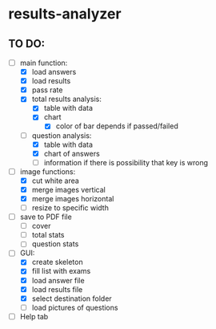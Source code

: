 # results-analyzer

## TO DO:
- [ ] main function:
  - [X] load answers
  - [X] load results
  - [X] pass rate
  - [X] total results analysis:
    - [X] table with data
    - [X] chart
        - [X] color of bar depends if passed/failed
  - [ ] question analysis: 
    - [X] table with data
    - [X] chart of answers
    - [ ] information if there is possibility that key is wrong
- [ ] image functions: 
  - [X] cut white area
  - [X] merge images vertical
  - [X] merge images horizontal
  - [ ] resize to specific width
- [ ] save to PDF file
  - [ ] cover
  - [ ] total stats
  - [ ] question stats
- [ ] GUI:
  - [X] create skeleton
  - [X] fill list with exams
  - [X] load answer file
  - [X] load results file
  - [X] select destination folder
  - [ ] load pictures of questions
- [ ] Help tab
